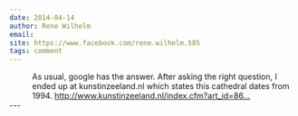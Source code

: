```yaml
---
date: 2014-04-14
author: Rene Wilhelm
email: 
site: https://www.facebook.com/rene.wilhelm.585
tags: comment
---
```


<div class="UFIRow UFILastComment UFILastCommentComponent UFIComment display UFIComponent" data-ft="{" tn":"r"}"="" data-reactid=".66.1:3:1:$comment10152081868187005_31953830:0" style="">
<div class="clearfix" data-reactid=".66.1:3:1:$comment10152081868187005_31953830:0.0">
<div class="_ohe lfloat" data-reactid=".66.1:3:1:$comment10152081868187005_31953830:0.0.$left">
<a class="img _8o _8s UFIImageBlockImage" href="https://www.facebook.com/rene.wilhelm.585?fref=ufi" data-hovercard="/ajax/hovercard/hovercard.php?id=1517661663&amp;extragetparams=%7B%22hc_location%22%3A%22ufi%22%7D" data-ft="{" tn":"t"}"="" tabindex="-1" aria-hidden="true" data-reactid=".66.1:3:1:$comment10152081868187005_31953830:0.0.$left.0" style="float:left; margin:20px;">
<img src="https://fbcdn-profile-a.akamaihd.net/hprofile-ak-prn1/t1.0-1/c0.0.32.32/p32x32/1604528_10203290901622798_271878424_t.jpg" class="img UFIActorImage _54ru" alt="" data-reactid=".66.1:3:1:$comment10152081868187005_31953830:0.0.$left.0.0" />
</a>
</div>
<div class="" data-reactid=".66.1:3:1:$comment10152081868187005_31953830:0.0.$right">
<div class="clearfix UFIImageBlockContent _42ef" data-reactid=".66.1:3:1:$comment10152081868187005_31953830:0.0.$right.0">
<div class="_ohf rfloat" data-reactid=".66.1:3:1:$comment10152081868187005_31953830:0.0.$right.0.$right">
<div class="" data-reactid=".66.1:3:1:$comment10152081868187005_31953830:0.0.$right.0.$left">
<div class="UFICommentContentBlock" data-reactid=".66.1:3:1:$comment10152081868187005_31953830:0.0.$right.0.$left.0">
<div class="UFICommentContent" data-reactid=".66.1:3:1:$comment10152081868187005_31953830:0.0.$right.0.$left.0.0">
A<span data-reactid=".66.1:3:1:$comment10152081868187005_31953830:0.0.$right.0.$left.0.0.0:2"><span data-ft="{" tn":"k"}"="" data-reactid=".66.1:3:1:$comment10152081868187005_31953830:0.0.$right.0.$left.0.0.0:$comment-body"><span class="UFICommentBody" data-reactid=".66.1:3:1:$comment10152081868187005_31953830:0.0.$right.0.$left.0.0.0:$comment-body.0"><span data-reactid=".66.1:3:1:$comment10152081868187005_31953830:0.0.$right.0.$left.0.0.0:$comment-body.0.$text1:0:$0:0">s usual, google has the answer. After asking the right question, I ended up at kunstinzeeland.nl which states this cathedral dates from 1994.</span>
<a href="http://www.kunstinzeeland.nl/index.cfm?art_id=86&amp;naarwat=kor_long&amp;korid=5&amp;art_idreturn=162" rel="nofollow" class="" dir="ltr" target="_blank" data-reactid=".66.1:3:1:$comment10152081868187005_31953830:0.0.$right.0.$left.0.0.0:$comment-body.0.$range1:0">http://www.kunstinzeeland.nl/index.cfm?art_id=86...</a>
</span>
</span>
</span></div></div></div></div></div></div></div></div>
---